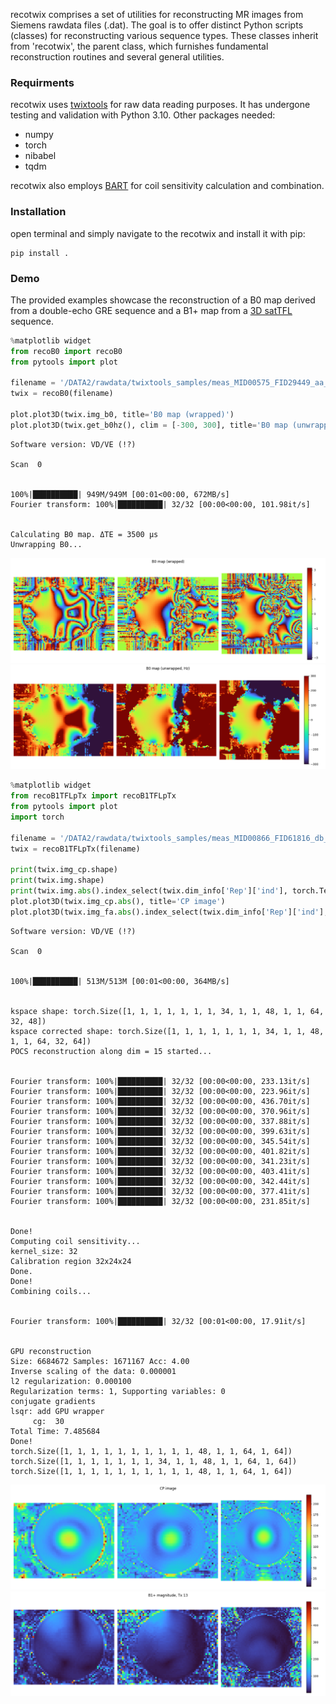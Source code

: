 recotwix comprises a set of utilities for reconstructing MR images from Siemens rawdata files (.dat).
The goal is to offer distinct Python scripts (classes) for reconstructing various sequence types. These classes inherit from 'recotwix', the parent class, which furnishes fundamental reconstruction routines and several general utilities.

### Requirments

recotwix uses [twixtools](https://github.com/pehses/twixtools) for raw data reading purposes. It has undergone testing and validation with Python 3.10.
Other packages needed:
 - numpy 
 - torch 
 - nibabel 
 - tqdm
 
recotwix also employs [BART](https://github.com/mrirecon/bart) for coil sensitivity calculation and combination. 

###  Installation
open terminal and simply navigate to the recotwix and install it with pip:

    pip install .

### Demo
The provided examples showcase the reconstruction of a B0 map derived from a double-echo GRE sequence and a B1+ map from a [ 3D satTFL](https://doi.org/10.1002/mrm.29459) sequence.


```python
%matplotlib widget
from recoB0 import recoB0
from pytools import plot

filename = '/DATA2/rawdata/twixtools_samples/meas_MID00575_FID29449_aa_B0Phantom.dat'
twix = recoB0(filename)

plot.plot3D(twix.img_b0, title='B0 map (wrapped)')
plot.plot3D(twix.get_b0hz(), clim = [-300, 300], title='B0 map (unwrapped, Hz)')

```

    Software version: VD/VE (!?)
    
    Scan  0


    100%|██████████| 949M/949M [00:01<00:00, 672MB/s] 
    Fourier transform: 100%|██████████| 32/32 [00:00<00:00, 101.98it/s]


    Calculating B0 map. ΔTE = 3500 μs
    Unwrapping B0...


![](./img/demo_1_3.png)
![](./img/demo_1_4.png)


```python
%matplotlib widget
from recoB1TFLpTx import recoB1TFLpTx
from pytools import plot
import torch

filename = '/DATA2/rawdata/twixtools_samples/meas_MID00866_FID61816_db_TFLb1_ICE_48Slc.dat'
twix = recoB1TFLpTx(filename)

print(twix.img_cp.shape)
print(twix.img.shape)
print(twix.img.abs().index_select(twix.dim_info['Rep']['ind'], torch.Tensor([0]).int()).shape)
plot.plot3D(twix.img_cp.abs(), title='CP image')
plot.plot3D(twix.img_fa.abs().index_select(twix.dim_info['Rep']['ind'], torch.Tensor([12]).int()), title='B1+ magnitude, Tx 13')

```

    Software version: VD/VE (!?)
    
    Scan  0


    100%|██████████| 513M/513M [00:01<00:00, 364MB/s] 


    kspace shape: torch.Size([1, 1, 1, 1, 1, 1, 1, 34, 1, 1, 48, 1, 1, 64, 32, 48])
    kspace corrected shape: torch.Size([1, 1, 1, 1, 1, 1, 1, 34, 1, 1, 48, 1, 1, 64, 32, 64])
    POCS reconstruction along dim = 15 started...


    Fourier transform: 100%|██████████| 32/32 [00:00<00:00, 233.13it/s]
    Fourier transform: 100%|██████████| 32/32 [00:00<00:00, 223.96it/s]
    Fourier transform: 100%|██████████| 32/32 [00:00<00:00, 436.70it/s]
    Fourier transform: 100%|██████████| 32/32 [00:00<00:00, 370.96it/s]
    Fourier transform: 100%|██████████| 32/32 [00:00<00:00, 337.88it/s]
    Fourier transform: 100%|██████████| 32/32 [00:00<00:00, 399.63it/s]
    Fourier transform: 100%|██████████| 32/32 [00:00<00:00, 345.54it/s]
    Fourier transform: 100%|██████████| 32/32 [00:00<00:00, 401.82it/s]
    Fourier transform: 100%|██████████| 32/32 [00:00<00:00, 341.23it/s]
    Fourier transform: 100%|██████████| 32/32 [00:00<00:00, 403.41it/s]
    Fourier transform: 100%|██████████| 32/32 [00:00<00:00, 342.44it/s]
    Fourier transform: 100%|██████████| 32/32 [00:00<00:00, 377.41it/s]
    Fourier transform: 100%|██████████| 32/32 [00:00<00:00, 231.85it/s]


    Done!
    Computing coil sensitivity...
    kernel_size: 32
    Calibration region 32x24x24
    Done.
    Done!
    Combining coils... 


    Fourier transform: 100%|██████████| 32/32 [00:01<00:00, 17.91it/s]


    GPU reconstruction
    Size: 6684672 Samples: 1671167 Acc: 4.00
    Inverse scaling of the data: 0.000001
    l2 regularization: 0.000100
    Regularization terms: 1, Supporting variables: 0
    conjugate gradients
    lsqr: add GPU wrapper
    	 cg:  30
    Total Time: 7.485684
    Done!
    torch.Size([1, 1, 1, 1, 1, 1, 1, 1, 1, 1, 48, 1, 1, 64, 1, 64])
    torch.Size([1, 1, 1, 1, 1, 1, 1, 34, 1, 1, 48, 1, 1, 64, 1, 64])
    torch.Size([1, 1, 1, 1, 1, 1, 1, 1, 1, 1, 48, 1, 1, 64, 1, 64])



![](./img/demo_2_7.png)
![](./img/demo_2_8.png)